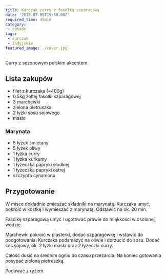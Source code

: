 ```yaml
---
title: Kurczak curry z fasolką szparagową
date: '2018-07-05T19:38:00Z'
required_time: 45min
category:
 - obiady
tags:
 - kurczak
 - indyjskie
featured_image: ./cover.jpg
---
```


Curry z sezonowym polskim akcentem.

<!-- more -->

## Lista zakupów

 - filet z kurczaka (~400g)
 - 0.5kg żółtej fasolki szparagowej
 - 3 marchewki
 - zielona pietruszka
 - 2 łyżki sosu sojowego
 - masło

### Marynata
 - 5 łyżek śmietany
 - 5 łyżek oliwy
 - 1 łyżka curry
 - 1 łyżka kurkumy
 - 1 łyżeczka papryki słodkiej
 - 1 łyżeczka papryki ostrej
 - szczypta cynamonu

## Przygotowanie

W misce dokładnie zmieszać składniki na marynatę. Kurczaka umyć, pokroić w kostkę i wymieszać z marynatą. Odstawić na ok. 20 min.

Fasolkę szparagową umyć i ugotować prawie do miękkości w osolonej wodzie.

Marchewki pokroić w plasterki, dodać szparagówkę i wstawić do podgotowania.
Kurczaka podsmażyć na oliwie i dorzucić do sosu.
Dodać sos sojowy, ok. 2 łyżki masła oraz 2 łyżeczki curry.

Całość dusić na średnim ogniu do czasu przeżarcia.
Na koniec gotowania posypać zieloną pietruszką.

Podawać z ryżem.

